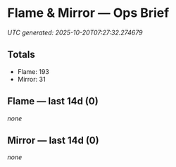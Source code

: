 # Flame & Mirror — Ops Brief
_UTC generated: 2025-10-20T07:27:32.274679_

## Totals
- Flame:  193
- Mirror: 31

## Flame — last 14d (0)
_none_

## Mirror — last 14d (0)
_none_
